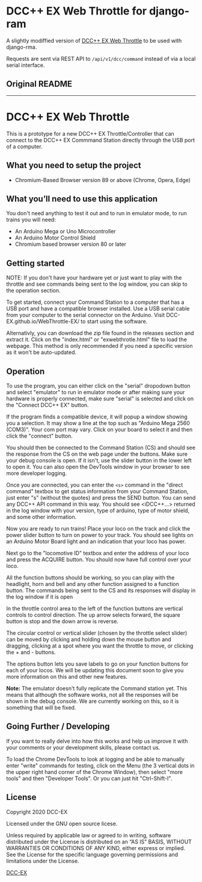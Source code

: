 # DCC++ EX Web Throttle for django-ram

A slightly modiffied version of [DCC++ EX Web Throttle](https://github.com/DCC-EX/WebThrottle-EX) to be used with django-rma.

Requests are sent via REST API to `/api/v1/dcc/command` instead of via a local serial interface.

## Original README

--------------------
# DCC++ EX Web Throttle

This is a prototype for a new DCC++ EX Throttle/Controller that can connect to the DCC++ EX Commmand Station directly through the USB port of a computer.

## What you need to setup the project

* Chromium-Based Browser version 89 or above
  (Chrome, Opera, Edge)

## What you’ll need to use this application

You don't need anything to test it out and to run in emulator mode, to run trains you will need:

* An Arduino Mega or Uno Microcontroller
* An Arduino Motor Control Shield
* Chromium based browser version 80 or later


## Getting started

NOTE: If you don't have your hardware yet or just want to play with the throttle
      and see commands being sent to the log window, you can skip to the operation
      section.

To get started, connect your Command Station to a computer that has a USB port and have a compatible browser installed. Use a USB serial cable from your computer to the serial connector on the Arduino. Visit DCC-EX.github.io/WebThrottle-EX/ to start using the software.


Alternativly, you can download the zip file found in the releases section and extract it. Click on the "index.html" or "exwebthrotle.html" file to load the webpage. This method is only recommended if you need a specific version as it won't be auto-updated.


## Operation

To use the program, you can either click on the "serial" dropodown button and select "emulator" to run in emulator mode or after making sure your hardware is properly connected, make sure "serial" is selected and click on the "Connect DCC++ EX" button. 

If the program finds a compatible device, it will popup a window showing you a selection. It may show a line at the top such as "Arduino Mega 2560 (COM3)". Your com port may vary. Click on your board to select it and then click the "connect" button.

You should then be connected to the Command Station (CS) and should see the response from the CS on the web page under the buttons. Make sure your debug console is open. If it isn't, use the slider button in the lower left to open it. You can also open the DevTools window in your browser to see more developer logging.

Once you are connected, you can enter the ``<s>`` command in the "direct command" textbox to get status information from your Command Station, just enter "s" (without the quotes) and press the SEND button. You can send any DCC++ API command in this way. You should see <iDCC++...> returned in the log window with your version, type of arduino, type of motor shield, and some other information.

Now you are ready to run trains! Place your loco on the track and click the power slider button to turn on power to your track. You should see lights on an Arduino Motor Board light and an indication that your loco has power.

Next go to the "locomotive ID" textbox and enter the address of your loco and press the ACQUIRE button. You should now have full control over your loco.

All the function buttons should be working, so you can play with the headlight, horn and bell and any other function assigned to a function button. The commands being sent to the CS and its responses will display in the log window if it is open

In the throttle control area to the left of the function buttons are vertical controls to control direction. The up arrow selects forward, the square button is stop and the down arrow is reverse.

The circular control or vertical slider (chosen by the throttle select slider) can be moved by clicking and holding down the mouse button and dragging, clicking at a spot where you want the throttle to move, or clicking the + and - buttons.

The options button lets you save labels to go on your function buttons for each of your locos. We will be updating this document soon to give you more information on this and other new features.

**Note:** The emulator doesn't fully replicate the Command station yet. This means that although the software works, not all the responses will be shown in
the debug console. We are currently working on this, so it is something that will be fixed.

## Going Further / Developing

If you want to really delve into how this works and help us improve it with your comments or your development skills, please contact us.

To load the Chrome DevTools to look at logging and be able to manually enter "write" commands for testing, click on the Menu (the 3 vertical dots in the upper right hand corner of the Chrome Window), then select "more tools" and then "Developer Tools". Or you can just hit "Ctrl-Shift-I".


## License

Copyright 2020 DCC-EX

Licensed under the GNU open source licese.

Unless required by applicable law or agreed to in writing, software distributed
under the License is distributed on an “AS IS” BASIS, WITHOUT WARRANTIES OR
CONDITIONS OF ANY KIND, either express or implied. See the License for the
specific language governing permissions and limitations under the License.

[DCC-EX](https://dcc-ex.com)



